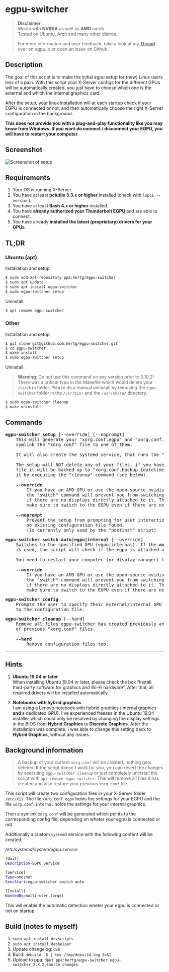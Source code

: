 # egpu-switcher

> **Disclaimer**\
> Works with **NVIDIA** as well as **AMD** cards.\
> Tested on Ubuntu, Arch and many other distros.
>
> For more information and user feedback, take a look at my [Thread](https://egpu.io/forums/thunderbolt-linux-setup/ubuntu-19-04-easy-to-use-setup-script-for-your-egpu/) over on egpu.io or open an issue on Github.

## Description
The goal of this script is to make the initial egpu setup for (new) Linux users less of a pain. With this script your X-Server configs for the different GPUs will be automatically created, you just have to choose which one is the external and which the internal graphics card.

After the setup, your linux installation will at each startup check if your EGPU is connected or not, and then automatically choose the right X-Server configuration in the background.

**This does not provide you with a plug-and-play functionality like you may know from Windows. If you want do connect / disconnect your EGPU, you will have to restart your computer**.

## Screenshot
![Screenshot of setup](https://raw.githubusercontent.com/hertg/egpu-switcher/master/images/screenshot_setup.png)

## Requirements
1. Your OS is running X-Server.
1. You have at least **pciutils 3.3.x or higher** installed (check with `lspci --version`).
1. You have at least **Bash 4.x or higher** installed.
1. You have **already authorized your Thunderbolt EGPU** and are able to connect.
1. You have already **installed the latest (proprietary) drivers for your GPUs**.

## TL;DR

### Ubuntu (apt)
Installation and setup:
```bash
$ sudo add-apt-repository ppa:hertg/egpu-switcher
$ sudo apt update
$ sudo apt install egpu-switcher
$ sudo egpu-switcher setup
```

Uninstall:
```bash
$ apt remove egpu-switcher
```

### Other
Installation and setup:
```bash
$ git clone git@github.com:hertg/egpu-switcher.git
$ cd egpu-switcher
$ make install
$ sudo egpu-switcher setup
```

Uninstall: 
> **Warning**: Do not use this command on any version prior to 0.10.2!
> There was a critical typo in the Makefile which would delete your `/usr/bin` folder. Please do a manual uninstall by removing the `egpu-switcher` folder in the `/usr/bin/` and the `/usr/share/` directory.
```bash
$ sudo egpu-switcher cleanup
$ make uninstall
```

## Commands
<pre>
<b>egpu-switcher setup</b> [--override] [--noprompt]
    This will generate your "xorg.conf.egpu" and "xorg.conf.internal" files and 
    symlink the "xorg.conf" file to one of them.

    It will also create the systemd service, that runs the "switch" command on each startup.

    The setup will NOT delete any of your files, if you have an existing "xorg.conf"
    file it will be backed up to "xorg.conf.backup.{datetime}". You can later revert
    it by executing the "cleanup" command (see below).

    <b>--override</b>
        If you have an AMD GPU or use the open-source nvidia drivers, 
        the "switch" command will prevent you from switching to the EGPU
        if there are no displays directly attached to it. This flag will
        make sure to switch to the EGPU even if there are no displays attached.

    <b>--noprompt</b>
        Prevent the setup from prompting for user interaction if there is
        no existing configuration file found. 
        (Is currently only used by the "postinst" script)
</pre>

<pre>
<b>egpu-switcher switch auto|egpu|internal</b> [--override]
    Switches to the specified GPU (egpu|internal). If the <b>auto</b> parameter 
    is used, the script will check if the egpu is attached and switch accordingly.
    
    You need to restart your computer (or display-manager) for this to take effect.

    <b>--override</b>
        If you have an AMD GPU or use the open-source nvidia drivers, 
        the "switch" command will prevent you from switching to the EGPU
        if there are no displays directly attached to it. This flag will
        make sure to switch to the EGPU even if there are no displays attached.
</pre>

<pre>
<b>egpu-switcher config</b>
    Prompts the user to specify their external/internal GPU and saves their answer
    to the configuration file.
</pre>

<pre>
<b>egpu-switcher cleanup</b> [--hard]
    Remove all files egpu-switcher has created previously and restore the backup
    of previous "xorg.conf" files.

    <b>--hard</b>
        Remove configuration files too.
</pre>

---

## Hints

1. **Ubuntu 19.04 or later**\
When installing Ubuntu 19.04 or later, please check the box "Install third-party software for graphics and Wi-Fi hardware". After that, all required drivers will be installed automatically.

1. **Notebooks with hybrid graphics**\
I am using a Lenovo notebook with hybrid graphics (internal graphics **and** a dedicated GPU). I've experienced freezes in the Ubuntu 19.04 installer which could only be resolved by changing the display settings in the BIOS from **Hybrid Graphics** to **Discrete Graphics**. After the installation was complete, i was able to change this setting back to **Hybrid Graphics**, without any issues.

## Background information
> A backup of your current `xorg.conf` will be created, nothing gets deleted. If the script doesn't work for you, you can revert the changes by executing `egpu-switcher cleanup` or just completely uninstall the script with `apt remove egpu-switcher`. This will remove all files it has created and also restore your previous `xorg.conf` file.

This script will create two configuration files in your X-Server folder `/etc/X11`.
The file `xorg.conf.egpu` holds the settings for your EGPU and the file `xorg.conf.internal` holds the settings for your internal graphics.

Then a symlink `xorg.conf` will be generated which points to the corresponding config file, depending on wheter your egpu is connected or not.

Additionally a custom `systemd` service with the following content will be created.

*/etc/systemd/system/egpu.service*
```bash
[Unit]
Description=EGPU Service

[Service]
Type=oneshot
ExecStart=egpu-switcher switch auto

[Install]
WantedBy=multi-user.target
```

This will enable the automatic detection wheter your egpu is connected or not on startup.

## Build (notes to myself)
1. `sudo apt install devscripts`
1. `sudo apt install debhelper`
1. Update changelog: `dch`
1. Build: `debuild -S | tee /tmp/debuild.log 2>&1`
1. Upload to ppa: `dput ppa:hertg/egpu-switcher egpu-switcher_X.X.X_source.changes`
